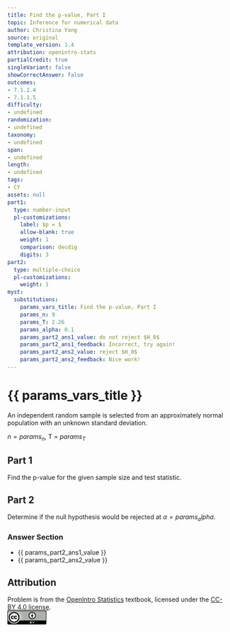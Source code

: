 ```yaml
---
title: Find the p-value, Part I
topic: Inference for numerical data
author: Christina Yang
source: original
template_version: 1.4
attribution: openintro-stats
partialCredit: true
singleVariant: false
showCorrectAnswer: false
outcomes:
- 7.1.1.4
- 7.1.1.5
difficulty:
- undefined
randomization:
- undefined
taxonomy:
- undefined
span:
- undefined
length:
- undefined
tags:
- CY
assets: null
part1:
  type: number-input
  pl-customizations:
    label: $p = $
    allow-blank: true
    weight: 1
    comparison: decdig
    digits: 3
part2:
  type: multiple-choice
  pl-customizations:
    weight: 1
myst:
  substitutions:
    params_vars_title: Find the p-value, Part I
    params_n: 9
    params_T: 2.26
    params_alpha: 0.1
    params_part2_ans1_value: do not reject $H_0$
    params_part2_ans1_feedback: Incorrect, try again!
    params_part2_ans2_value: reject $H_0$
    params_part2_ans2_feedback: Nice work!
---
```

# {{ params_vars_title }}
An independent random sample is selected from an approximately normal population with an unknown standard deviation.

$n = {{ params_n }}$, T = ${{ params_T }}$

## Part 1

Find the p-value for the given sample size and test statistic.

## Part 2

Determine if the null hypothesis would be rejected at $\alpha = {{ params_alpha }}$.

### Answer Section

- {{ params_part2_ans1_value }}
- {{ params_part2_ans2_value }}

## Attribution

Problem is from the [OpenIntro Statistics](https://openintro.org/book/os/) textbook, licensed under the [CC-BY 4.0 license](https://creativecommons.org/licenses/by/4.0/).<br>![Image representing the Creative Commons 4.0 BY license.](https://raw.githubusercontent.com/firasm/bits/master/by.png)